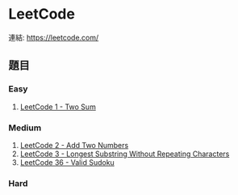 # LeetCode

連結: <https://leetcode.com/>

## 題目

### Easy

1. [LeetCode 1 - Two Sum](./LeetCode%201%20-%20Two%20Sum.cpp)

### Medium

1. [LeetCode 2 - Add Two Numbers](./LeetCode%202%20-%20Add%20Two%20Numbers.cpp)
2. [LeetCode 3 - Longest Substring Without Repeating Characters](./LeetCode%203%20-%20Longest%20Substring%20Without%20Repeating%20Characters.cpp)
3. [LeetCode 36 - Valid Sudoku](./LeetCode%2036%20-%20Valid%20Sudoku.cpp)

### Hard
